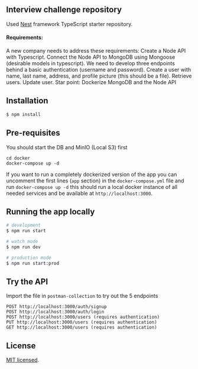 ## Interview challenge repository

Used [Nest](https://github.com/nestjs/nest) framework TypeScript starter repository.

#### Requirements:

A new company needs to address these requirements:
Create a Node API with Typescript.
Connect the Node API to MongoDB using Mongoose (desirable models in typescript).
We need to develop three endpoints behind a basic authentication (username and password).
Create a user with name, last name, address, and profile picture (this should be a file).
Retrieve users.
Update user.
Star point: Dockerize MongoDB and the Node API

## Installation

```bash
$ npm install
```

## Pre-requisites

You should start the DB and MinIO (Local S3) first

```
cd docker
docker-compose up -d
```

If you want to run a completely dockerized version of the app you can uncomment the first lines (`app` section) in the `docker-compose.yml` file and run `docker-compose up -d` this should run a local docker instance of all needed services and be available at `http://localhost:3000`.

## Running the app locally

```bash
# development
$ npm run start

# watch mode
$ npm run dev

# production mode
$ npm run start:prod
```

## Try the API

Import the file in `postman-collection` to try out the 5 endpoints

```
POST http://localhost:3000/auth/signup
POST http://localhost:3000/auth/login
POST http://localhost:3000/users (requires authentication)
PUT http://localhost:3000/users (requires authentication)
GET http://localhost:3000/users (requires authentication)
```

## License

[MIT licensed](LICENSE).
